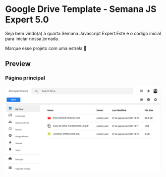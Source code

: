 # Google Drive Template - Semana JS Expert 5.0


Seja bem vindo(a) à quarta Semana Javascript Expert.Este é o código inicial para iniciar nossa jornada.

Marque esse projeto com uma estrela 🌟

## Preview
### Página principal
![](./demo.png)